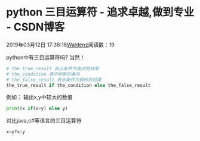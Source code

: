 
# python 三目运算符 - 追求卓越,做到专业 - CSDN博客


2019年03月12日 17:36:18[Waldenz](https://me.csdn.net/enter89)阅读数：19


python中有三目运算符吗? 当然！
```python
# the_true_result 表示条件为真时的结果
# the_condition 表示判断的条件
# the_false_result 表示条件为假时的结果
the_true_result if the_condition else the_false_result
```
例如： 输出x,y中较大的数值
```python
print(x if(x>y) else y)
```
对比java,c\#等语言的三目运算符
```python
x>y?x:y
```


